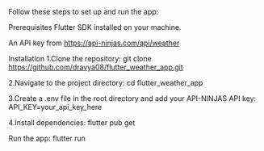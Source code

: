 Follow these steps to set up and run the app:

Prerequisites
Flutter SDK installed on your machine.


An API key from https://api-ninjas.com/api/weather

Installation
1.Clone the repository:
git clone https://github.com/dravya08/flutter_weather_app.git

2.Navigate to the project directory: cd flutter_weather_app

3.Create a .env file in the root directory and add your API-NINJAS API key: API_KEY=your_api_key_here

4.Install dependencies: flutter pub get

Run the app: flutter run
